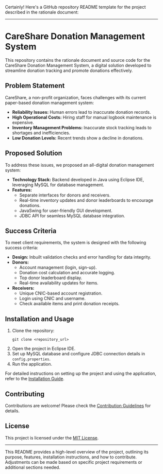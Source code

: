 Certainly! Here's a GitHub repository README template for the project described in the rationale document:

---

# CareShare Donation Management System

This repository contains the rationale document and source code for the CareShare Donation Management System, a digital solution developed to streamline donation tracking and promote donations effectively.

## Problem Statement

CareShare, a non-profit organization, faces challenges with its current paper-based donation management system:
- **Reliability Issues:** Human errors lead to inaccurate donation records.
- **High Operational Costs:** Hiring staff for manual logbook maintenance is expensive.
- **Inventory Management Problems:** Inaccurate stock tracking leads to shortages and inefficiencies.
- **Low Donation Levels:** Recent trends show a decline in donations.

## Proposed Solution

To address these issues, we proposed an all-digital donation management system:
- **Technology Stack:** Backend developed in Java using Eclipse IDE, leveraging MySQL for database management.
- **Features:** 
  - Separate interfaces for donors and receivers.
  - Real-time inventory updates and donor leaderboards to encourage donations.
  - JavaSwing for user-friendly GUI development.
  - JDBC API for seamless MySQL database integration.

## Success Criteria

To meet client requirements, the system is designed with the following success criteria:
- **Design:** Inbuilt validation checks and error handling for data integrity.
- **Donors:** 
  - Account management (login, sign-up).
  - Donation cost calculation and accurate logging.
  - Top donor leaderboard display.
  - Real-time availability updates for items.
- **Receivers:** 
  - Unique CNIC-based account registration.
  - Login using CNIC and username.
  - Check available items and print donation receipts.

## Installation and Usage

1. Clone the repository:
   ```
   git clone <repository_url>
   ```
2. Open the project in Eclipse IDE.
3. Set up MySQL database and configure JDBC connection details in `config.properties`.
4. Run the application.

For detailed instructions on setting up the project and using the application, refer to the [Installation Guide](installation.md).

## Contributing

Contributions are welcome! Please check the [Contribution Guidelines](CONTRIBUTING.md) for details.

## License

This project is licensed under the [MIT License](LICENSE).

---

This README provides a high-level overview of the project, outlining its purpose, features, installation instructions, and how to contribute. Adjustments can be made based on specific project requirements or additional sections needed.